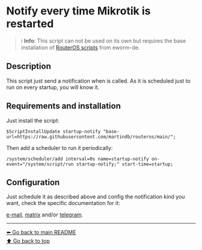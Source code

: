 Notify every time Mikrotik is restarted
=======================================

> ℹ️ **Info**: This script can not be used on its own but requires the base
> installation of [RouterOS scripts](https://github.com/eworm-de/routeros-scripts/tree/main#routeros-scripts) from eworm-de.

Description
-----------

This script just send a notification when is called. As it is scheduled just to run on every startup, you will know it.

Requirements and installation
-----------------------------

Just install the script:

    $ScriptInstallUpdate startup-notify "base-url=https://raw.githubusercontent.com/martindb/routeros/main/";

Then add a scheduler to run it periodically:

    /system/scheduler/add interval=0s name=startup-notify on-event="/system/script/run startup-notify;" start-time=startup;

Configuration
-------------

Just schedule it as described above and config the notification kind you want, check the specific documentation for it:

[e-mail](https://github.com/eworm-de/routeros-scripts/blob/main/doc/mod/notification-email.md),
[matrix](https://github.com/eworm-de/routeros-scripts/blob/main/doc/mod/notification-matrix.md) and/or
[telegram](https://github.com/eworm-de/routeros-scripts/blob/main/doc/mod/notification-telegram.md).

---
[⬅️ Go back to main README](../README.md)  
[⬆️ Go back to top](#top)
